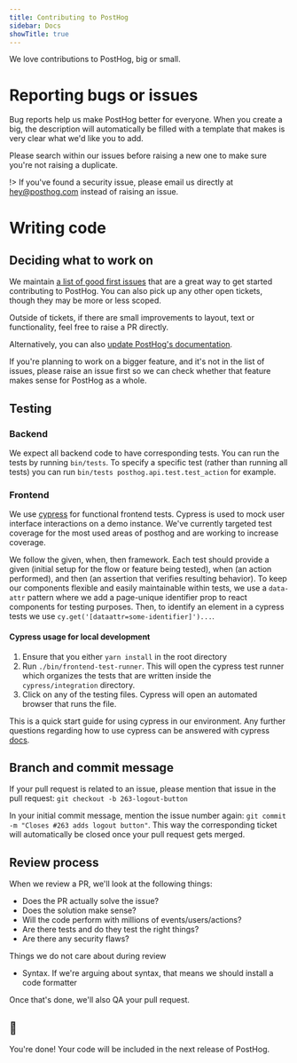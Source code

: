 ```yaml
---
title: Contributing to PostHog
sidebar: Docs
showTitle: true
---
```


We love contributions to PostHog, big or small.


# Reporting bugs or issues

Bug reports help us make PostHog better for everyone. When you create a big, the description will automatically be filled with a template that makes is very clear what we'd like you to add.

Please search within our issues before raising a new one to make sure you're not raising a duplicate.

!> If you've found a security issue, please email us directly at [hey@posthog.com](mailto:hey@posthog.com) instead of raising an issue.

# Writing code 

## Deciding what to work on

We maintain [a list of good first issues](https://github.com/PostHog/posthog/issues?q=is%3Aissue+is%3Aopen+label%3A%22good+first+issue%22) that are a great way to get started contributing to PostHog. You can also pick up any other open tickets, though they may be more or less scoped.

Outside of tickets, if there are small improvements to layout, text or functionality, feel free to raise a PR directly.

Alternatively, you can also [update PostHog's documentation](/../updating-documentation).

If you're planning to work on a bigger feature, and it's not in the list of issues, please raise an issue first so we can check whether that feature makes sense for PostHog as a whole.

## Testing

### Backend
We expect all backend code to have corresponding tests. You can run the tests by running `bin/tests`. To specify a specific test (rather than running all tests) you can run `bin/tests posthog.api.test.test_action` for example.

### Frontend
We use [cypress](https://www.cypress.io/) for functional frontend tests. Cypress is used to mock user interface interactions on a demo instance. We've currently targeted test coverage for the most used areas of posthog and are working to increase coverage. 

We follow the given, when, then framework. Each test should provide a given (initial setup for the flow or feature being tested), when (an action performed), and then (an assertion that verifies resulting behavior). To keep our components flexible and easily maintainable within tests, we use a `data-attr` pattern where we add a page-unique identifier prop to react components for testing purposes. Then, to identify an element in a cypress tests we use `cy.get('[dataattr=some-identifier]')...`. 

#### Cypress usage for local development

1. Ensure that you either `yarn install` in the root directory
2. Run `./bin/frontend-test-runner`. This will open the cypress test runner which organizes the tests that are written inside the `cypress/integration` directory.
3. Click on any of the testing files. Cypress will open an automated browser that runs the file. 

This is a quick start guide for using cypress in our environment. Any further questions regarding how to use cypress can be answered with cypress [docs](https://docs.cypress.io/). 

## Branch and commit message

If your pull request is related to an issue, please mention that issue in the pull request: `git checkout -b 263-logout-button`

In your initial commit message, mention the issue number again: `git commit -m "Closes #263 adds logout button"`. This way the corresponding ticket will automatically be closed once your pull request gets merged.

## Review process

When we review a PR, we'll look at the following things:
- Does the PR actually solve the issue?
- Does the solution make sense?
- Will the code perform with millions of events/users/actions?
- Are there tests and do they test the right things?
- Are there any security flaws?

Things we do not care about during review
- Syntax. If we're arguing about syntax, that means we should install a code formatter

Once that's done, we'll also QA your pull request.

## 🎉

You're done! Your code will be included in the next release of PostHog.
